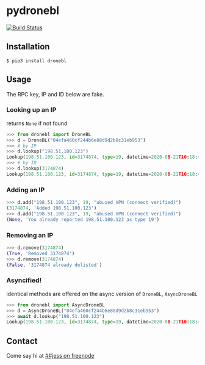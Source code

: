 # pydronebl

[![Build Status](https://travis-ci.org/jesopo/pydronebl.svg?branch=master)](https://travis-ci.org/jesopo/pydronebl)

## Installation

```
$ pip3 install dronebl
```

## Usage

The RPC key, IP and ID below are fake.

### Looking up an IP

returns `None` if not found
```python
>>> from dronebl import DroneBL
>>> d = DroneBL("04efa460cf244b6e88d9d2b8c31eb953")
>>> # by IP
>>> d.lookup("198.51.100.123")
Lookup(198.51.100.123, id=3174874, type=19, datetime=2020-08-21T10:18:44, comment='abused VPN (connect verified)')
>>> # by ID
>>> d.lookup(3174874)
Lookup(198.51.100.123, id=3174874, type=19, datetime=2020-08-21T10:18:44, comment='abused VPN (connect verified)')
```

### Adding an IP
```python
>>> d.add("198.51.100.123", 19, "abused VPN (connect verified)")
(3174874, 'Added 198.51.100.123')
>>> d.add("198.51.100.123", 19, "abused VPN (connect verified)")
(None, 'You already reported 198.51.100.123 as type 19')
```

### Removing an IP
```python
>>> d.remove(3174874)
(True, 'Removed 3174874')
>>> d.remove(3174874)
(False, '3174874 already delisted')
```

### Asyncified!

identical methods are offered on the async version of `DroneBL`, `AsyncDroneBL`

```python
>>> from dronebl import AsyncDroneBL
>>> d = AsyncDroneBL("04efa460cf244b6e88d9d2b8c31eb953")
>>> await d.lookup("198.51.100.123")
Lookup(198.51.100.123, id=3174874, type=19, datetime=2020-08-21T10:18:44, comment='abused VPN (connect verified)')
```

## Contact

Come say hi at [##jess on freenode](https://webchat.freenode.net/?channels=%23%23jess)
